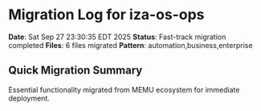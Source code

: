 # Migration Log for iza-os-ops

**Date**: Sat Sep 27 23:30:35 EDT 2025
**Status**: Fast-track migration completed
**Files**:        6 files migrated
**Pattern**: automation,business,enterprise

## Quick Migration Summary
Essential functionality migrated from MEMU ecosystem for immediate deployment.

